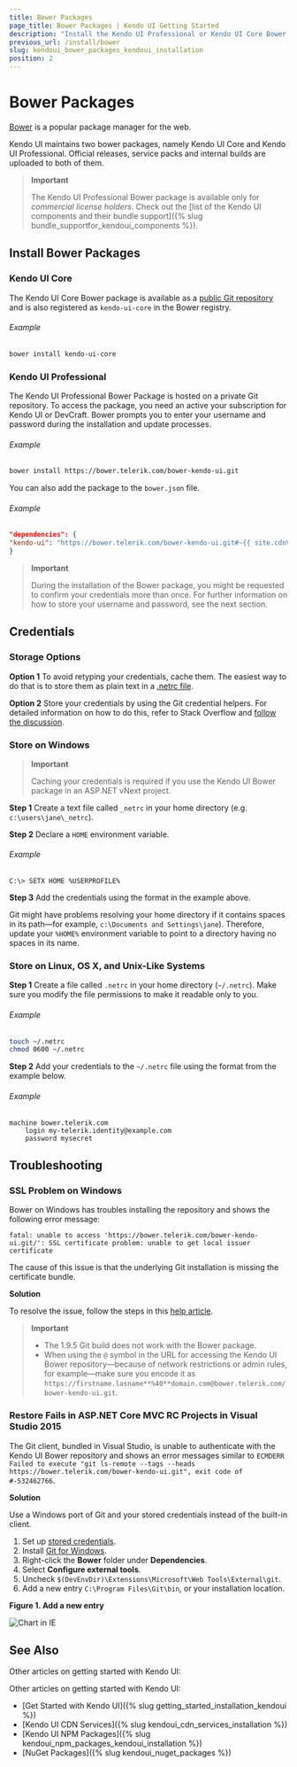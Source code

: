```yaml
---
title: Bower Packages
page_title: Bower Packages | Kendo UI Getting Started
description: "Install the Kendo UI Professional or Kendo UI Core Bower package."
previous_url: /install/bower
slug: kendoui_bower_packages_kendoui_installation
position: 2
---
```


# Bower Packages

[Bower](http://bower.io/) is a popular package manager for the web.

Kendo UI maintains two bower packages, namely Kendo UI Core and Kendo UI Professional. Official releases, service packs and internal builds are uploaded to both of them.

> **Important**
>  
> The Kendo UI Professional Bower package is available only for _commercial license holders_. Check out the [list of the Kendo UI components and their bundle support]({% slug bundle_supportfor_kendoui_components %}).

## Install Bower Packages

### Kendo UI Core

The Kendo UI Core Bower package is available as a [public Git repository](https://github.com/kendo-labs/bower-kendo-ui) and is also registered as `kendo-ui-core` in the Bower registry.

###### Example

```sh
bower install kendo-ui-core
```

### Kendo UI Professional

The Kendo UI Professional Bower Package is hosted on a private Git repository. To access the package, you need an active your subscription for Kendo UI or DevCraft. Bower prompts you to enter your username and password during the installation and update processes.

###### Example

```sh
bower install https://bower.telerik.com/bower-kendo-ui.git
```

You can also add the package to the `bower.json` file.

###### Example

```json
"dependencies": {
"kendo-ui": "https://bower.telerik.com/bower-kendo-ui.git#~{{ site.cdnVersion }}"
}
```

> **Important**  
>
> During the installation of the Bower package, you might be requested to confirm your credentials more than once. For further information on how to store your username and password, see the next section.

## Credentials

### Storage Options

**Option 1** To avoid retyping your credentials, cache them. The easiest way to do that is to store them as plain text in a [.netrc file](http://www.mavetju.org/unix/netrc.php).

**Option 2** Store your credentials by using the Git credential helpers. For detailed information on how to do this, refer to Stack Overflow and [follow the discussion](http://stackoverflow.com/questions/5343068/is-there-a-way-to-skip-password-typing-when-using-https-github).

### Store on Windows

> **Important**  
>
> Caching your credentials is required if you use the Kendo UI Bower package in an ASP.NET vNext project.

**Step 1** Create a text file called `_netrc` in your home directory (e.g. `c:\users\jane\_netrc`).

**Step 2** Declare a `HOME` environment variable.

###### Example

```
C:\> SETX HOME %USERPROFILE%
```

**Step 3** Add the credentials using the format in the example above.

Git might have problems resolving your home directory if it contains spaces in its path&mdash;for example, `c:\Documents and Settings\jane`). Therefore, update your `%HOME%` environment variable to point to a directory having no spaces in its name.

### Store on Linux, OS X, and Unix-Like Systems

**Step 1** Create a file called `.netrc` in your home directory (`~/.netrc`). Make sure you modify the file permissions to make it readable only to you.

###### Example

```sh
touch ~/.netrc
chmod 0600 ~/.netrc
```

**Step 2** Add your credentials to the `~/.netrc` file using the format from the example below.

###### Example

```
machine bower.telerik.com
    login my-telerik.identity@example.com
    password mysecret
```

## Troubleshooting

### SSL Problem on Windows

Bower on Windows has troubles installing the repository and shows the following error message:

```
fatal: unable to access 'https://bower.telerik.com/bower-kendo-ui.git/': SSL certificate problem: unable to get local issuer certificate
```

The cause of this issue is that the underlying Git installation is missing the certificate bundle.

**Solution**

To resolve the issue, follow the steps in this [help article](http://blogs.msdn.com/b/phkelley/archive/2014/01/20/adding-a-corporate-or-self-signed-certificate-authority-to-git-exe-s-store.aspx).

> **Important**  
> * The 1.9.5 Git build does not work with the Bower package.
> * When using the `@` symbol in the URL for accessing the Kendo UI Bower repository&mdash;because of network restrictions or admin rules, for example&mdash;make sure you encode it as `https://firstname.lasname**%40**domain.com@bower.telerik.com/bower-kendo-ui.git`.

### Restore Fails in ASP.NET Core MVC RC Projects in Visual Studio 2015

The Git client, bundled in Visual Studio, is unable to authenticate with the Kendo UI Bower repository and shows an error messages similar to `ECMDERR Failed to execute "git ls-remote --tags --heads https://bower.telerik.com/bower-kendo-ui.git", exit code of #-532462766`.

**Solution**

Use a Windows port of Git and your stored credentials instead of the built-in client.

1. Set up [stored credentials](#store-credentials-windows).
1. Install [Git for Windows](https://git-for-windows.github.io/).
1. Right-click the **Bower** folder under **Dependencies**.
1. Select **Configure external tools**.
1. Uncheck `$(DevEnvDir)\Extensions\Microsoft\Web Tools\External\git`.
1. Add a new entry `C:\Program Files\Git\bin`, or your installation location.

**Figure 1. Add a new entry**

![Chart in IE](/images/vs2015-external-tools.png)

## See Also

Other articles on getting started with Kendo UI:

Other articles on getting started with Kendo UI:

* [Get Started with Kendo UI]({% slug getting_started_installation_kendoui %})
* [Kendo UI CDN Services]({% slug kendoui_cdn_services_installation %})
* [Kendo UI NPM Packages]({% slug kendoui_npm_packages_kendoui_installation %})
* [NuGet Packages]({% slug kendoui_nuget_packages %})
